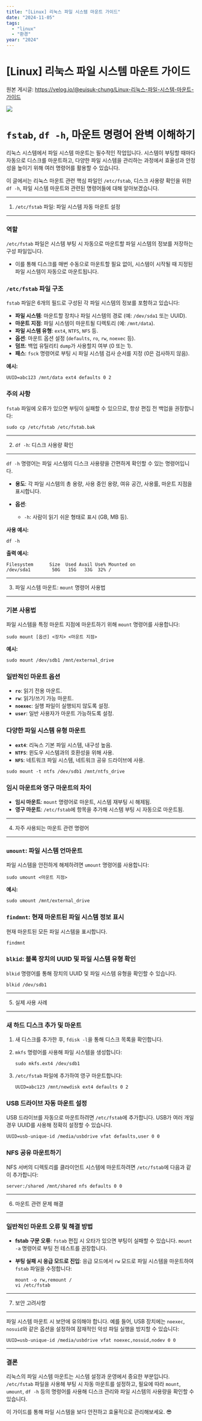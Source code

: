 ```yaml
---
title: "[Linux] 리눅스 파일 시스템 마운트 가이드"
date: "2024-11-05"
tags:
  - "linux"
  - "환경"
year: "2024"
---
```


# [Linux] 리눅스 파일 시스템 마운트 가이드

원본 게시글: https://velog.io/@euisuk-chung/Linux-리눅스-파일-시스템-마운트-가이드



![](https://velog.velcdn.com/images/euisuk-chung/post/571e0463-721a-45b6-b097-e702f863286e/image.png)

`fstab`, `df -h`, 마운트 명령어 완벽 이해하기
=================================

리눅스 시스템에서 파일 시스템 마운트는 필수적인 작업입니다. 시스템이 부팅할 때마다 자동으로 디스크를 마운트하고, 다양한 파일 시스템을 관리하는 과정에서 효율성과 안정성을 높이기 위해 여러 명령어를 활용할 수 있습니다.

이 글에서는 리눅스 마운트 관련 핵심 파일인 `/etc/fstab`, 디스크 사용량 확인을 위한 `df -h`, 파일 시스템 마운트와 관련된 명령어들에 대해 알아보겠습니다.

---

1. `/etc/fstab` 파일: 파일 시스템 자동 마운트 설정
------------------------------------

### 역할

`/etc/fstab` 파일은 시스템 부팅 시 자동으로 마운트할 파일 시스템의 정보를 저장하는 구성 파일입니다.

* 이를 통해 디스크를 매번 수동으로 마운트할 필요 없이, 시스템이 시작될 때 지정된 파일 시스템이 자동으로 마운트됩니다.

### `/etc/fstab` 파일 구조

`fstab` 파일은 6개의 필드로 구성된 각 파일 시스템의 정보를 포함하고 있습니다:

* **파일 시스템**: 마운트할 장치나 파일 시스템의 경로 (예: `/dev/sda1` 또는 UUID).
* **마운트 지점**: 파일 시스템이 마운트될 디렉토리 (예: `/mnt/data`).
* **파일 시스템 유형**: `ext4`, `NTFS`, `NFS` 등.
* **옵션**: 마운트 옵션 설정 (`defaults`, `ro`, `rw`, `noexec` 등).
* **덤프**: 백업 유틸리티 `dump`가 사용할지 여부 (0 또는 1).
* **패스**: `fsck` 명령어로 부팅 시 파일 시스템 검사 순서를 지정 (0은 검사하지 않음).

**예시:**

```
UUID=abc123 /mnt/data ext4 defaults 0 2
```
### 주의 사항

`fstab` 파일에 오류가 있으면 부팅이 실패할 수 있으므로, 항상 편집 전 백업을 권장합니다:

```
sudo cp /etc/fstab /etc/fstab.bak
```

---

2. `df -h`: 디스크 사용량 확인
----------------------

`df -h` 명령어는 파일 시스템의 디스크 사용량을 간편하게 확인할 수 있는 명령어입니다.

* **용도**: 각 파일 시스템의 총 용량, 사용 중인 용량, 여유 공간, 사용률, 마운트 지점을 표시합니다.
* **옵션**:
  
  + `-h`: 사람이 읽기 쉬운 형태로 표시 (GB, MB 등).

**사용 예시:**

```
df -h
```

**출력 예시:**

```
Filesystem      Size  Used Avail Use% Mounted on
/dev/sda1        50G   15G   33G  32% /
```

---

3. 파일 시스템 마운트: `mount` 명령어 사용법
------------------------------

### 기본 사용법

파일 시스템을 특정 마운트 지점에 마운트하기 위해 `mount` 명령어를 사용합니다:

```
sudo mount [옵션] <장치> <마운트 지점>
```

**예시:**

```
sudo mount /dev/sdb1 /mnt/external_drive
```
### 일반적인 마운트 옵션

* **`ro`**: 읽기 전용 마운트.
* **`rw`**: 읽기/쓰기 가능 마운트.
* **`noexec`**: 실행 파일이 실행되지 않도록 설정.
* **`user`**: 일반 사용자가 마운트 가능하도록 설정.

### 다양한 파일 시스템 유형 마운트

* **`ext4`**: 리눅스 기본 파일 시스템, 내구성 높음.
* **`NTFS`**: 윈도우 시스템과의 호환성을 위해 사용.
* **`NFS`**: 네트워크 파일 시스템, 네트워크 공유 드라이브에 사용.

```
sudo mount -t ntfs /dev/sdb1 /mnt/ntfs_drive
```
### 임시 마운트와 영구 마운트의 차이

* **임시 마운트**: `mount` 명령어로 마운트, 시스템 재부팅 시 해제됨.
* **영구 마운트**: `/etc/fstab`에 항목을 추가해 시스템 부팅 시 자동으로 마운트됨.

---

4. 자주 사용되는 마운트 관련 명령어
---------------------

### `umount`: 파일 시스템 언마운트

파일 시스템을 안전하게 해제하려면 `umount` 명령어를 사용합니다:

```
sudo umount <마운트 지점>
```

**예시:**

```
sudo umount /mnt/external_drive
```
### `findmnt`: 현재 마운트된 파일 시스템 정보 표시

현재 마운트된 모든 파일 시스템을 표시합니다.

```
findmnt
```
### `blkid`: 블록 장치의 UUID 및 파일 시스템 유형 확인

`blkid` 명령어를 통해 장치의 UUID 및 파일 시스템 유형을 확인할 수 있습니다.

```
blkid /dev/sdb1
```

---

5. 실제 사용 사례
-----------

### 새 하드 디스크 추가 및 마운트

1. 새 디스크를 추가한 후, `fdisk -l`을 통해 디스크 목록을 확인합니다.
2. `mkfs` 명령어를 사용해 파일 시스템을 생성합니다:
   
   ```
   sudo mkfs.ext4 /dev/sdb1
   ```
3. `/etc/fstab` 파일에 추가하여 영구 마운트합니다:
   
   ```
   UUID=abc123 /mnt/newdisk ext4 defaults 0 2
   ```

### USB 드라이브 자동 마운트 설정

USB 드라이브를 자동으로 마운트하려면 `/etc/fstab`에 추가합니다. USB가 여러 개일 경우 UUID를 사용해 정확히 설정할 수 있습니다.

```
UUID=usb-unique-id /media/usbdrive vfat defaults,user 0 0
```
### NFS 공유 마운트하기

NFS 서버의 디렉토리를 클라이언트 시스템에 마운트하려면 `/etc/fstab`에 다음과 같이 추가합니다:

```
server:/shared /mnt/shared nfs defaults 0 0
```

---

6. 마운트 관련 문제 해결
---------------

### 일반적인 마운트 오류 및 해결 방법

* **fstab 구문 오류**: `fstab` 편집 시 오타가 있으면 부팅이 실패할 수 있습니다. `mount -a` 명령어로 부팅 전 테스트를 권장합니다.
* **부팅 실패 시 응급 모드로 진입**: 응급 모드에서 `rw` 모드로 파일 시스템을 마운트하여 `fstab` 파일을 수정합니다:
  
  ```
  mount -o rw,remount /
  vi /etc/fstab
  ```

---

7. 보안 고려사항
----------

파일 시스템 마운트 시 보안에 유의해야 합니다. 예를 들어, USB 장치에는 `noexec`, `nosuid`와 같은 옵션을 설정하여 잠재적인 악성 파일 실행을 방지할 수 있습니다:

```
UUID=usb-unique-id /media/usbdrive vfat noexec,nosuid,nodev 0 0
```

---

### 결론

리눅스의 파일 시스템 마운트는 시스템 설정과 운영에서 중요한 부분입니다. `/etc/fstab` 파일을 사용해 부팅 시 자동 마운트를 설정하고, 필요에 따라 `mount`, `umount`, `df -h` 등의 명령어를 사용해 디스크 관리와 파일 시스템의 사용량을 확인할 수 있습니다.

이 가이드를 통해 파일 시스템을 보다 안전하고 효율적으로 관리해보세요. 😎

